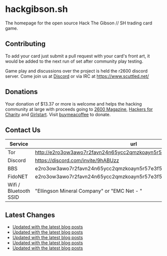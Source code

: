 # hackgibson.sh
The homepage for the open source Hack The Gibson // SH trading card game.


## Contributing

To add your card just submit a pull request with your card's front art, it would be added to the next run of set after community play testing.

Game play and discussions over the project is held the r2600 discord server. Come join us at [Discord](https://discord.com/invite/9hABUzz) or via IRC at https://www.scuttled.net/


## Donations

Your donation of $13.37 or more is welcome and helps the hacking community at large with proceeds going to [2600 Magazine](https://2600.com/), [Hackers for Charity](https://hackersforcharity.org) and [Girlstart](https://girlstart.org).  Visit [buymeacoffee](https://www.buymeacoffee.com/hackgibson.sh) to donate.


## Contact Us

Service | url
-|-
Tor | http://e2ro3ow3awo7r2favn24n65ycc2qmzkoayn5r57e3f56nvjwdcgg32ad.onion
Discord | https://discord.com/invite/9hABUzz
BBS | e2ro3ow3awo7r2favn24n65ycc2qmzkoayn5r57e3f56nvjwdcgg32ad.onion:23
FidoNET | e2ro3ow3awo7r2favn24n65ycc2qmzkoayn5r57e3f56nvjwdcgg32ad.onion:24554
Wifi / Bluetooth SSID | "Ellingson Mineral Company" or "EMC Net - <fidonet address>"

## Latest Changes
<!-- BLOG-POST-LIST:START -->
- [Updated with the latest blog posts](https://github.com/DFW2600/hackgibson.sh/commit/226ef3b273cd7f668504f33bd1931755690d0bdf)
- [Updated with the latest blog posts](https://github.com/DFW2600/hackgibson.sh/commit/178e7ccadb1abf3f32c0e88f46cd2bcab91afb5b)
- [Updated with the latest blog posts](https://github.com/DFW2600/hackgibson.sh/commit/ad24a643d7ee8daaa6915c05667746d42b180c5f)
- [Updated with the latest blog posts](https://github.com/DFW2600/hackgibson.sh/commit/3e9dd918402e4e1938a86925374a8b20470b975f)
- [Updated with the latest blog posts](https://github.com/DFW2600/hackgibson.sh/commit/1063ad84d40b0c46207aa2b0d630e4474bd79fea)
<!-- BLOG-POST-LIST:END -->
